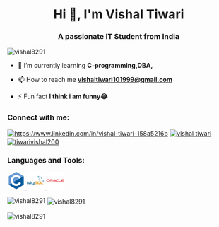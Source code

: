 <h1 align="center">Hi 👋, I'm Vishal Tiwari</h1>
<h3 align="center">A passionate IT Student from India</h3>

<p align="left"> <img src="https://komarev.com/ghpvc/?username=vishal8291&label=Profile%20views&color=0e75b6&style=flat" alt="vishal8291" /> </p>

- 🌱 I’m currently learning **C-programming,DBA,**

- 📫 How to reach me **vishaltiwari101999@gmail.com**

- ⚡ Fun fact **I think i am funny😂**

<h3 align="left">Connect with me:</h3>
<p align="left">
<a href="https://linkedin.com/in/https://www.linkedin.com/in/vishal-tiwari-158a5216b" target="blank"><img align="center" src="https://raw.githubusercontent.com/rahuldkjain/github-profile-readme-generator/master/src/images/icons/Social/linked-in-alt.svg" alt="https://www.linkedin.com/in/vishal-tiwari-158a5216b" height="30" width="40" /></a>
<a href="https://fb.com/vishal tiwari" target="blank"><img align="center" src="https://raw.githubusercontent.com/rahuldkjain/github-profile-readme-generator/master/src/images/icons/Social/facebook.svg" alt="vishal tiwari" height="30" width="40" /></a>
<a href="https://instagram.com/tiwarivishal200" target="blank"><img align="center" src="https://raw.githubusercontent.com/rahuldkjain/github-profile-readme-generator/master/src/images/icons/Social/instagram.svg" alt="tiwarivishal200" height="30" width="40" /></a>
</p>

<h3 align="left">Languages and Tools:</h3>
<p align="left"> <a href="https://www.cprogramming.com/" target="_blank" rel="noreferrer"> <img src="https://raw.githubusercontent.com/devicons/devicon/master/icons/c/c-original.svg" alt="c" width="40" height="40"/> </a> <a href="https://www.mysql.com/" target="_blank" rel="noreferrer"> <img src="https://raw.githubusercontent.com/devicons/devicon/master/icons/mysql/mysql-original-wordmark.svg" alt="mysql" width="40" height="40"/> </a> <a href="https://www.oracle.com/" target="_blank" rel="noreferrer"> <img src="https://raw.githubusercontent.com/devicons/devicon/master/icons/oracle/oracle-original.svg" alt="oracle" width="40" height="40"/> </a> </p>

<p><img align="left" src="https://github-readme-stats.vercel.app/api/top-langs?username=vishal8291&show_icons=true&locale=en&layout=compact" alt="vishal8291" /></p>

<p>&nbsp;<img align="center" src="https://github-readme-stats.vercel.app/api?username=vishal8291&show_icons=true&locale=en" alt="vishal8291" /></p>

<p><img align="center" src="https://github-readme-streak-stats.herokuapp.com/?user=vishal8291&" alt="vishal8291" /></p>
